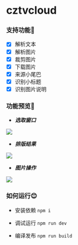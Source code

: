 # cztvcloud

### 支持功能💖

* [x] 解析文本
* [x] 解析图片
* [x] 裁剪图片
* [x] 下载图片
* [x] 来源小尾巴
* [x] 识别小标题
* [x] 识别图片说明

### 功能预览🎈

* _**选取窗口**_

![](https://user-gold-cdn.xitu.io/2020/3/4/170a374e9c3fbc05?w=486&h=162&f=png&s=7382)

* _**排版结果**_

![](https://user-gold-cdn.xitu.io/2020/3/4/170a374fc01b5214?w=910&h=857&f=png&s=451318)

* _**图片操作**_

![](https://user-gold-cdn.xitu.io/2020/3/4/170a37513c404dd7?w=457&h=364&f=png&s=106212)

### 如何运行😊

* 安装依赖
`npm i`

* 调试运行
`npm run dev`

* 编译发布
`npm run build`